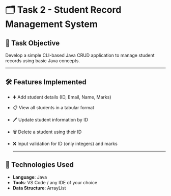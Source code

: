 # 🗂️ Task 2 - Student Record Management System

## 📌 Task Objective  
Develop a simple CLI-based Java CRUD application to manage student records using basic Java concepts.

--------
 
## 🛠 Features Implemented  
- ➕ Add student details (ID, Email, Name, Marks)  
- 📋 View all students in a tabular format  
- 🖊️ Update student information by ID  
- 🗑️ Delete a student using their ID  
- ❌ Input validation for ID (only integers) and marks

  --------

## 🔧 Technologies Used  
- **Language**: Java  
- **Tools**: VS Code / any IDE of your choice  
- **Data Structure**: ArrayList  
